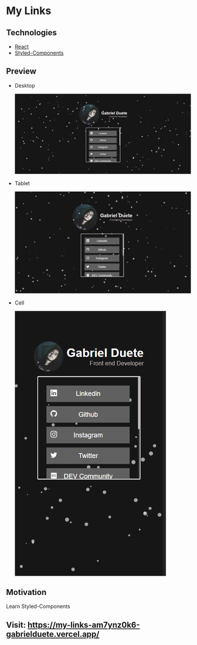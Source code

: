 # My Links

## Technologies

- [React](https://pt-br.reactjs.org/)
- [Styled-Components](https://styled-components.com/)

## Preview

- Desktop

  <img src = 'printsReadme/print_1.png'/>

- Tablet

  <img src = 'printsReadme/print_2.png'/>

- Cell

  <img src = 'printsReadme/print_3.png'/>

## Motivation

<p>Learn Styled-Components</p>

## Visit: https://my-links-am7ynz0k6-gabrielduete.vercel.app/
